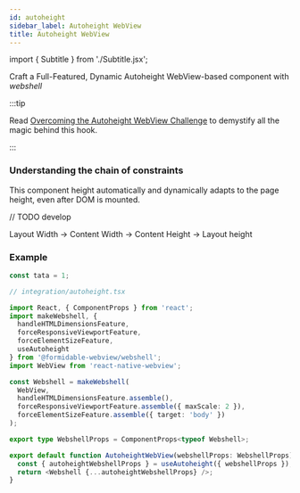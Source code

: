 ```yaml
---
id: autoheight
sidebar_label: Autoheight WebView
title: Autoheight WebView
---
```

import { Subtitle } from './Subtitle.jsx';

<Subtitle>
Craft a Full-Featured, Dynamic Autoheight WebView-based component with <em>webshell</em>
</Subtitle>

:::tip

Read [Overcoming the Autoheight WebView
Challenge](/blog/2020/09/15/overcoming-the-autoheight-webview-challenge) to demystify all the magic behind this hook.

:::


<!-- <div data-snack-id="@jsamr/rnrhtml-font" data-snack-platform="web" data-snack-preview="true" data-snack-theme="light" style="overflow:hidden;background:#fafafa;border:1px solid rgba(0,0,0,.08);border-radius:4px;height:505px;width:100%"></div><script async src="https://snack.expo.io/embed.js"></script> -->

### Understanding the chain of constraints

This component height automatically and dynamically adapts to the page height,
even after DOM is mounted.

// TODO develop

Layout Width → Content Width → Content Height → Layout height

### Example

```ts file="../../integration/autoheight.tsx" title="integration/autoheight.tsx"
const tata = 1;
```

```ts
// integration/autoheight.tsx

import React, { ComponentProps } from 'react';
import makeWebshell, {
  handleHTMLDimensionsFeature,
  forceResponsiveViewportFeature,
  forceElementSizeFeature,
  useAutoheight
} from '@formidable-webview/webshell';
import WebView from 'react-native-webview';

const Webshell = makeWebshell(
  WebView,
  handleHTMLDimensionsFeature.assemble(),
  forceResponsiveViewportFeature.assemble({ maxScale: 2 }),
  forceElementSizeFeature.assemble({ target: 'body' })
);

export type WebshellProps = ComponentProps<typeof Webshell>;

export default function AutoheightWebView(webshellProps: WebshellProps) {
  const { autoheightWebshellProps } = useAutoheight({ webshellProps });
  return <Webshell {...autoheightWebshellProps} />;
}

```

<a name="implementing-features"></a>

